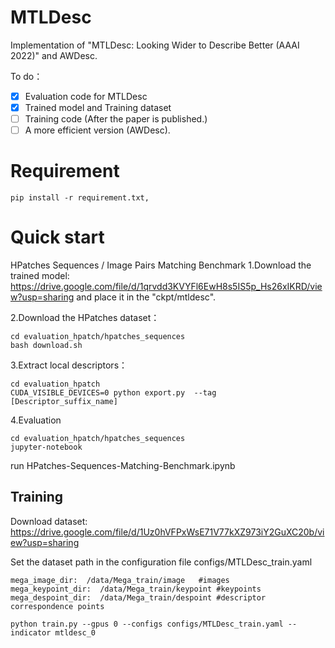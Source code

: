 # MTLDesc
Implementation of "MTLDesc: Looking Wider to Describe Better (AAAI 2022)" and AWDesc.

To do：
- [x] Evaluation code for MTLDesc
- [x] Trained model and Training dataset
- [ ] Training code (After the paper is published.)
- [ ] A more efficient version (AWDesc).

# Requirement
```
pip install -r requirement.txt,
```

# Quick start
HPatches Sequences / Image Pairs Matching Benchmark
1.Download the trained model: https://drive.google.com/file/d/1qrvdd3KVYFl6EwH8s5IS5p_Hs26xIKRD/view?usp=sharing
and place it in the "ckpt/mtldesc".


2.Download the HPatches dataset：

```
cd evaluation_hpatch/hpatches_sequences
bash download.sh
```
3.Extract local descriptors：
```
cd evaluation_hpatch
CUDA_VISIBLE_DEVICES=0 python export.py  --tag [Descriptor_suffix_name] 
```
4.Evaluation
```
cd evaluation_hpatch/hpatches_sequences
jupyter-notebook
```
run HPatches-Sequences-Matching-Benchmark.ipynb


## Training

Download dataset: https://drive.google.com/file/d/1Uz0hVFPxWsE71V77kXZ973iY2GuXC20b/view?usp=sharing

Set the dataset path in the configuration file configs/MTLDesc_train.yaml

```
mega_image_dir:  /data/Mega_train/image   #images
mega_keypoint_dir:  /data/Mega_train/keypoint #keypoints
mega_despoint_dir:  /data/Mega_train/despoint #descriptor correspondence points
```
```
python train.py --gpus 0 --configs configs/MTLDesc_train.yaml --indicator mtldesc_0
```
